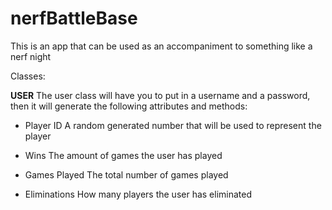 # nerfBattleBase


This is an app that can be used as an accompaniment to something like a nerf night

Classes:
    
**USER**
The user class will have you to put in a username and a password, then it will generate the following attributes and methods:

* Player ID
    A random generated number that will be used to represent the player

* Wins
    The amount of games the user has played

* Games Played
    The total number of games played

* Eliminations
    How many players the user has eliminated